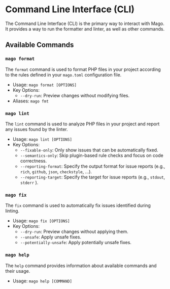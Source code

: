 # Command Line Interface (CLI)

The Command Line Interface (CLI) is the primary way to interact with Mago. It provides a way to run the formatter and linter, as well as other commands.

## Available Commands

### `mago format`

The `format` command is used to format PHP files in your project according to the rules defined in your `mago.toml` configuration file.

- Usage: `mago format [OPTIONS]`
- Key Options:
  - `--dry-run`: Preview changes without modifying files.
- Aliases: `mago fmt`

### `mago lint`

The `lint` command is used to analyze PHP files in your project and report any issues found by the linter.

- Usage: `mago lint [OPTIONS]`
- Key Options:
  - `--fixable-only`: Only show issues that can be automatically fixed.
  - `--semantics-only`: Skip plugin-based rule checks and focus on code correctness.
  - `--reporting-format`: Specify the output format for issue reports (e.g., `rich`, `github`, `json`, `checkstyle`, ...).
  - `--reporting-target`: Specify the target for issue reports (e.g., `stdout`, `stderr` ).

### `mago fix`

The `fix` command is used to automatically fix issues identified during linting.

- Usage: `mago fix [OPTIONS]`
- Key Options:
  - `--dry-run`: Preview changes without applying them.
  - `--unsafe`: Apply unsafe fixes.
  - `--potentially-unsafe`: Apply potentially unsafe fixes.

### `mago help`

The `help` command provides information about available commands and their usage.

- Usage: `mago help [COMMAND]`

